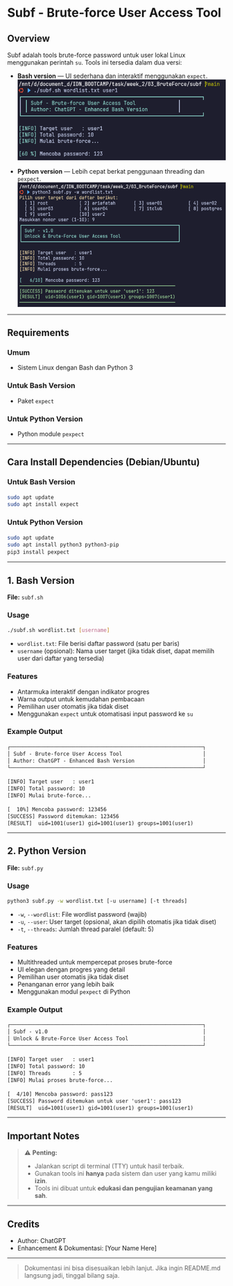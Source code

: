 # Subf - Brute-force User Access Tool
## Overview

Subf adalah tools brute-force password untuk user lokal Linux menggunakan perintah `su`. Tools ini tersedia dalam dua versi:

* **Bash version** — UI sederhana dan interaktif menggunakan `expect`. \
![alt text](images/README/image-1.png)

* **Python version** — Lebih cepat berkat penggunaan threading dan `pexpect`. \
![alt text](images/README/image.png)

---

## Requirements
### Umum
* Sistem Linux dengan Bash dan Python 3

### Untuk Bash Version
* Paket `expect`

### Untuk Python Version
* Python module `pexpect`

---

## Cara Install Dependencies (Debian/Ubuntu)
### Untuk Bash Version
```bash
sudo apt update
sudo apt install expect
```

### Untuk Python Version
```bash
sudo apt update
sudo apt install python3 python3-pip
pip3 install pexpect
```

---

## 1. Bash Version
**File:** `subf.sh`

### Usage
```bash
./subf.sh wordlist.txt [username]
```

* `wordlist.txt`: File berisi daftar password (satu per baris)
* `username` (opsional): Nama user target (jika tidak diset, dapat memilih user dari daftar yang tersedia)

### Features
* Antarmuka interaktif dengan indikator progres
* Warna output untuk kemudahan pembacaan
* Pemilihan user otomatis jika tidak diset
* Menggunakan `expect` untuk otomatisasi input password ke `su`

### Example Output
```
┌──────────────────────────────────────────────────────────────┐
│ Subf - Brute-force User Access Tool                          │
│ Author: ChatGPT - Enhanced Bash Version                      │
└──────────────────────────────────────────────────────────────┘

[INFO] Target user   : user1
[INFO] Total password: 10
[INFO] Mulai brute-force...

[  10%] Mencoba password: 123456             
[SUCCESS] Password ditemukan: 123456
[RESULT]  uid=1001(user1) gid=1001(user1) groups=1001(user1)
```

---

## 2. Python Version
**File:** `subf.py`

### Usage
```bash
python3 subf.py -w wordlist.txt [-u username] [-t threads]
```

* `-w`, `--wordlist`: File wordlist password (wajib)
* `-u`, `--user`: User target (opsional, akan dipilih otomatis jika tidak diset)
* `-t`, `--threads`: Jumlah thread paralel (default: 5)

### Features

* Multithreaded untuk mempercepat proses brute-force
* UI elegan dengan progres yang detail
* Pemilihan user otomatis jika tidak diset
* Penanganan error yang lebih baik
* Menggunakan modul `pexpect` di Python

### Example Output

```
┌──────────────────────────────────────────────────────────────┐
│ Subf - v1.0                                                  │
│ Unlock & Brute-Force User Access Tool                        │
└──────────────────────────────────────────────────────────────┘

[INFO] Target user   : user1
[INFO] Total password: 10
[INFO] Threads       : 5
[INFO] Mulai proses brute-force...

[  4/10] Mencoba password: pass123                   
[SUCCESS] Password ditemukan untuk user 'user1': pass123
[RESULT]  uid=1001(user1) gid=1001(user1) groups=1001(user1)
```

---

## Important Notes

> ⚠️ **Penting:**
>
> * Jalankan script di terminal (TTY) untuk hasil terbaik.
> * Gunakan tools ini **hanya** pada sistem dan user yang kamu miliki **izin**.
> * Tools ini dibuat untuk **edukasi dan pengujian keamanan yang sah**.

---

## Credits

* Author: ChatGPT
* Enhancement & Dokumentasi: \[Your Name Here]

---

> Dokumentasi ini bisa disesuaikan lebih lanjut. Jika ingin README.md langsung jadi, tinggal bilang saja.
